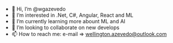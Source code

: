 - 👋 Hi, I’m @wgazevedo
- 👀 I’m interested in .Net, C#, Angular, React and ML
- 🌱 I’m currently learning more abount ML and AI
- 💞️ I’m looking to collaborate on new develops
- 📫 How to reach me: e-mail => wellington.azevedo@outlook.com

<!---
wgazevedo/wgazevedo is a ✨ special ✨ repository because its `README.md` (this file) appears on your GitHub profile.
You can click the Preview link to take a look at your changes.
--->
